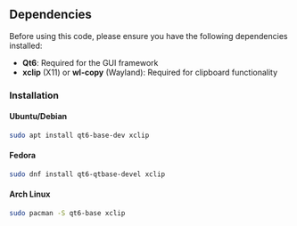 ## Dependencies

Before using this code, please ensure you have the following dependencies installed:

- **Qt6**: Required for the GUI framework
- **xclip** (X11) or **wl-copy** (Wayland): Required for clipboard functionality

### Installation

#### Ubuntu/Debian
```bash
sudo apt install qt6-base-dev xclip
```

#### Fedora
```bash
sudo dnf install qt6-qtbase-devel xclip
```

#### Arch Linux
```bash
sudo pacman -S qt6-base xclip
```
